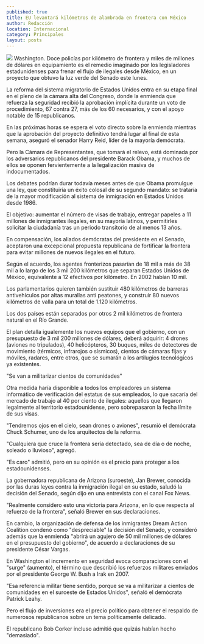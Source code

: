```yaml
---
published: true
title: EU levantará kilómetros de alambrada en frontera con México
author: Redacción
location: Internacional
category: Principales
layout: posts
---
```


![](http://i.imgur.com/AMIMZm0m.jpg)
Washington. Doce policías por kilómetro de frontera y miles de millones de dólares en equipamiento es el remedio imaginado por los legisladores estadunidenses para frenar el flujo de ilegales desde México, en un proyecto que obtuvo la luz verde del Senado este lunes.

La reforma del sistema migratorio de Estados Unidos entra en su etapa final en el pleno de la cámara alta del Congreso, donde la enmienda que refuerza la seguridad recibió la aprobación implícita durante un voto de procedimiento, 67 contra 27, más de los 60 necesarios, y con el apoyo notable de 15 republicanos.

En las próximas horas se espera el voto directo sobre la enmienda mientras que la aprobación del proyecto definitivo tendrá lugar al final de esta semana, aseguró el senador Harry Reid, líder de la mayoría demócrata.

Pero la Cámara de Representantes, que tomará el relevo, está dominada por los adversarios republicanos del presidente Barack Obama, y muchos de ellos se oponen fervientemente a la legalización masiva de indocumentados.

Los debates podrían durar todavía meses antes de que Obama promulgue una ley, que constituiría un éxito colosal de su segundo mandato: se trataría de la mayor modificación al sistema de inmigración en Estados Unidos desde 1986.

El objetivo: aumentar el número de visas de trabajo, entregar papeles a 11 millones de inmigrantes ilegales, en su mayoría latinos, y permitirles solicitar la ciudadanía tras un periodo transitorio de al menos 13 años.

En compensación, los aliados demócratas del presidente en el Senado, aceptaron una excepcional propuesta republicana de fortificar la frontera para evitar millones de nuevos ilegales en el futuro.

Según el acuerdo, los agentes fronterizos pasarían de 18 mil a más de 38 mil a lo largo de los 3 mil 200 kilómetros que separan Estados Unidos de México, equivalente a 12 efectivos por kilómetro. En 2002 habían 10 mil.

Los parlamentarios quieren también sustituir 480 kilómetros de barreras antivehículos por altas murallas anti peatones, y construir 80 nuevos kilómetros de valla para un total de 1.120 kilómetros.

Los dos países están separados por otros 2 mil kilómetros de frontera natural en el Río Grande.

El plan detalla igualemente los nuevos equipos que el gobierno, con un presupuesto de 3 mil 200 millones de dólares, deberá adquirir: 4 drones (aviones no tripulados), 40 helicópteros, 30 buques, miles de detectores de movimiento (térmicos, infrarojos o sísmicos), cientos de cámaras fijas y móviles, radares, entre otros, que se sumarán a los artilugios tecnológicos ya existentes.

"Se van a militarizar cientos de comunidades"

Otra medida haría disponible a todos los empleadores un sistema informático de verificación del estatus de sus empleados, lo que sacaría del mercado de trabajo al 40 por ciento de ilegales: aquellos que llegaron legalmente al territorio estadounidense, pero sobrepasaron la fecha límite de sus visas.

"Tendremos ojos en el cielo, sean drones o aviones", resumió el demócrata Chuck Schumer, uno de los arquitectos de la reforma.

"Cualquiera que cruce la frontera sería detectado, sea de día o de noche, soleado o lluvioso", agregó.

"Es caro" admitió, pero en su opinión es el precio para proteger a los estadounidenses.

La gobernadora republicana de Arizona (suroeste), Jan Brewer, conocida por las duras leyes contra la inmigración ilegal en su estado, saludó la decisión del Senado, según dijo en una entrevista con el canal Fox News.

"Realmente considero esto una victoria para Arizona, en lo que respecta al refuerzo de la frontera", señaló Brewer en sus declaraciones.

En cambio, la organización de defensa de los inmigrantes Dream Action Coalition condenó como "despreciable" la decisión del Senado, y consideró además que la enmienda "abrirá un agujero de 50 mil millones de dólares en el presupuesto del gobierno", de acuerdo a declaraciones de su presidente César Vargas.

En Washington el incremento en seguridad evoca comparaciones con el "surge" (aumento), el término que describió los refuerzos militares enviados por el presidente George W. Bush a Irak en 2007.

"Esa referencia militar tiene sentido, porque se va a militarizar a cientos de comunidades en el suroeste de Estados Unidos", señaló el demócrata Patrick Leahy.

Pero el flujo de inversiones era el precio político para obtener el respaldo de numerosos republicanos sobre un tema políticamente delicado.

El republicano Bob Corker incluso admitió que quizás habían hecho "demasiado".
